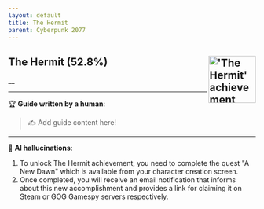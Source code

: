 ```yaml
---
layout: default
title: The Hermit
parent: Cyberpunk 2077
---
```


## The Hermit (52.8%) <img align="right" src="https://cdn.cloudflare.steamstatic.com/steamcommunity/public/images/apps/1091500/d1e79618b612be87bff4f5c70b1e825e37b05540.jpg" alt="'The Hermit' achievement icon" width="96" height="96">

__

---

:trophy: **Guide written by a human**:

> :writing_hand: Add guide content here!

---

:robot: **AI hallucinations**:

1. To unlock The Hermit achievement, you need to complete the quest "A New Dawn" which is available from your character creation screen.
2. Once completed, you will receive an email notification that informs about this new accomplishment and provides a link for claiming it on Steam or GOG Gamespy servers respectively.
